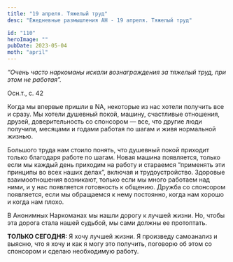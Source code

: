 ```yaml
---
title: "19 апреля. Тяжелый труд"
desc: "Ежедневные размышления АН - 19 апреля. Тяжелый труд"

id: "110"
heroImage: ""
pubDate: 2023-05-04
moth: "april"
---
```


_“Очень часто наркоманы искали вознаграждения за тяжелый труд, при этом не
работая”._

Осн.т., с. 42

Когда мы впервые пришли в NA, некоторые из нас хотели получить все и сразу. Мы
хотели душевный покой, машину, счастливые отношения, друзей, доверительность
со спонсором — все, что другие люди получили, месяцами и годами работая по
шагам и живя нормальной жизнью.

Большого труда нам стоило понять, что душевный покой приходит только благодаря
работе по шагам. Новая машина появляется, только если мы каждый день приходим
на работу и стараемся “применять эти принципы во всех наших делах”, включая и
трудоустройство. Здоровые взаимоотношения возникают, только если мы много
работаем над ними, и у нас появляется готовность к общению. Дружба со
спонсором появляется, если мы обращаемся к нему постоянно, когда нам хорошо и
когда нам плохо.

В Анонимных Наркоманах мы нашли дорогу к лучшей жизни. Но, чтобы эта дорога
стала нашей судьбой, мы сами должны ее протоптать.

**ТОЛЬКО СЕГОДНЯ:** Я хочу лучшей жизни. Я произведу самоанализ и выясню, что
я хочу и как я могу это получить, поговорю об этом со спонсором и сделаю
необходимую работу.
